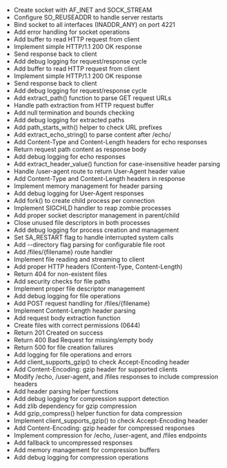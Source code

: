 - Create socket with AF_INET and SOCK_STREAM
- Configure SO_REUSEADDR to handle server restarts
- Bind socket to all interfaces (INADDR_ANY) on port 4221
- Add error handling for socket operations
- Add buffer to read HTTP request from client
- Implement simple HTTP/1.1 200 OK response
- Send response back to client
- Add debug logging for request/response cycle
- Add buffer to read HTTP request from client
- Implement simple HTTP/1.1 200 OK response
- Send response back to client
- Add debug logging for request/response cycle
- Add extract_path() function to parse GET request URLs
- Handle path extraction from HTTP request buffer
- Add null termination and bounds checking
- Add debug logging for extracted paths
- Add path_starts_with() helper to check URL prefixes
- Add extract_echo_string() to parse content after /echo/
- Add Content-Type and Content-Length headers for echo responses
- Return request path content as response body
- Add debug logging for echo responses
- Add extract_header_value() function for case-insensitive header parsing
- Handle /user-agent route to return User-Agent header value
- Add Content-Type and Content-Length headers in response
- Implement memory management for header parsing
- Add debug logging for User-Agent responses
- Add fork() to create child process per connection
- Implement SIGCHLD handler to reap zombie processes
- Add proper socket descriptor management in parent/child
- Close unused file descriptors in both processes
- Add debug logging for process creation and management
- Set SA_RESTART flag to handle interrupted system calls
- Add --directory flag parsing for configurable file root
- Add /files/{filename} route handler
- Implement file reading and streaming to client
- Add proper HTTP headers (Content-Type, Content-Length)
- Return 404 for non-existent files
- Add security checks for file paths
- Implement proper file descriptor management
- Add debug logging for file operations
- Add POST request handling for /files/{filename}
- Implement Content-Length header parsing
- Add request body extraction function
- Create files with correct permissions (0644)
- Return 201 Created on success
- Return 400 Bad Request for missing/empty body
- Return 500 for file creation failures
- Add logging for file operations and errors
- Add client_supports_gzip() to check Accept-Encoding header
- Add Content-Encoding: gzip header for supported clients
- Modify /echo, /user-agent, and /files responses to include compression headers
- Add header parsing helper functions
- Add debug logging for compression support detection
- Add zlib dependency for gzip compression
- Add gzip_compress() helper function for data compression
- Implement client_supports_gzip() to check Accept-Encoding header
- Add Content-Encoding: gzip header for compressed responses
- Implement compression for /echo, /user-agent, and /files endpoints
- Add fallback to uncompressed responses
- Add memory management for compression buffers
- Add debug logging for compression operations